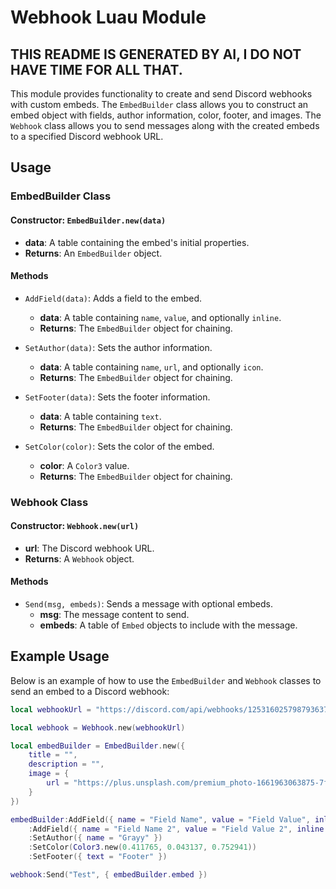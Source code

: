 # Webhook Luau Module

## THIS README IS GENERATED BY AI, I DO NOT HAVE TIME FOR ALL THAT.
This module provides functionality to create and send Discord webhooks with custom embeds. The `EmbedBuilder` class allows you to construct an embed object with fields, author information, color, footer, and images. The `Webhook` class allows you to send messages along with the created embeds to a specified Discord webhook URL.

## Usage

### EmbedBuilder Class

#### Constructor: `EmbedBuilder.new(data)`

- **data**: A table containing the embed's initial properties.
- **Returns**: An `EmbedBuilder` object.

#### Methods

- `AddField(data)`: Adds a field to the embed.
  - **data**: A table containing `name`, `value`, and optionally `inline`.
  - **Returns**: The `EmbedBuilder` object for chaining.
  
- `SetAuthor(data)`: Sets the author information.
  - **data**: A table containing `name`, `url`, and optionally `icon`.
  - **Returns**: The `EmbedBuilder` object for chaining.

- `SetFooter(data)`: Sets the footer information.
  - **data**: A table containing `text`.
  - **Returns**: The `EmbedBuilder` object for chaining.

- `SetColor(color)`: Sets the color of the embed.
  - **color**: A `Color3` value.
  - **Returns**: The `EmbedBuilder` object for chaining.

### Webhook Class

#### Constructor: `Webhook.new(url)`

- **url**: The Discord webhook URL.
- **Returns**: A `Webhook` object.

#### Methods

- `Send(msg, embeds)`: Sends a message with optional embeds.
  - **msg**: The message content to send.
  - **embeds**: A table of `Embed` objects to include with the message.

## Example Usage

Below is an example of how to use the `EmbedBuilder` and `Webhook` classes to send an embed to a Discord webhook:

```lua
local webhookUrl = "https://discord.com/api/webhooks/1253160257987936377/uA-CMq-1Cc06Nbc6c6D09XqocmQjUnZeGEaV5VogUDAL2g0Z4CkYIHqo6JCUY_h7KPZP"

local webhook = Webhook.new(webhookUrl)

local embedBuilder = EmbedBuilder.new({
    title = "",
    description = "",
    image = {
        url = "https://plus.unsplash.com/premium_photo-1661963063875-7f131e02bf75?q=80&w=2070&auto=format&fit=crop&ixlib=rb-4.0.3&ixid=M3wxMjA3fDB8MHxwaG90by1wYWdlfHx8fGVufDB8fHx8fA%3D%3D"
    }
})

embedBuilder:AddField({ name = "Field Name", value = "Field Value", inline = true })
    :AddField({ name = "Field Name 2", value = "Field Value 2", inline = true })
    :SetAuthor({ name = "Grayy" })
    :SetColor(Color3.new(0.411765, 0.043137, 0.752941))
    :SetFooter({ text = "Footer" })

webhook:Send("Test", { embedBuilder.embed })
```
